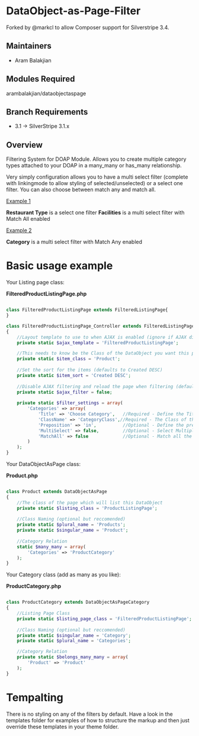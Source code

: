 DataObject-as-Page-Filter
=========================

Forked by @markcl to allow Composer support for Silverstripe 3.4.

## Maintainers

 * Aram Balakjian
  <aram at carboncrayon dot com>

## Modules Required

  arambalakjian/dataobjectaspage

## Branch Requirements

 * 3.1 -> SilverStripe 3.1.x

## Overview ##
Filtering System for DOAP Module. Allows you to create multiple category types attached to your DOAP in a many_many or has_many relationship.

Very simply configuration allows you to have a multi select filter (complete with linkingmode to allow styling of selected/unselected) or a select one filter. You can also choose between match any and match all.

[Example 1](http://www.mymuswell.com/places/restaurants-in-muswell-hill/) 

**Restaurant Type** is a select one filter
**Facilities** is a multi select filter with Match All enabled

[Example 2](http://www.mymuswell.com/articles/)

**Category** is a multi select filter with Match Any enabled

# Basic usage example

Your Listing page class:

**FilteredProductListingPage.php**
```php

class FilteredProductListingPage extends FilteredListingPage{
}

class FilteredProductListingPage_Controller extends FilteredListingPage_Controller
{
	//Layout template to use to when AJAX is enabled (ignore if AJAX disabled)
	private static $ajax_template = 'FilteredProductListingPage';

    //This needs to know be the Class of the DataObject you want this page to list
    private static $item_class = 'Product';
    
    //Set the sort for the items (defaults to Created DESC)
    private static $item_sort = 'Created DESC';
    
    //Disable AJAX filtering and reload the page when filtering (defaults to true)
    private static $ajax_filter = false;
	
	private static $filter_settings = array(
		'Categories' => array(
			'Title' => 'Choose Category',	//Required - Define the Title of the Filter
			'ClassName' => 'CategoryClass',//Required - The Class of the category you are filtering by (the one that extends DataObjectAsPageCategory)
			'Preposition' => 'in', 			//Optional - Define the preposition in the filter message, e.g. Products IN x or y category (Defaults to "in")
			'MultiSelect' => false, 		//Optional - Select Multiple options at once (default is true)
			'MatchAll' => false  			//Optional - Match all the multi selected items, i.e. select a Product which has category x AND y. Requires a Many_Many or Has_Many
		)
	);
}

```

Your DataObjectAsPage class:

**Product.php**
```php

class Product extends DataObjectAsPage 
{
    //The class of the page which will list this DataObject
    private static $listing_class = 'ProductListingPage';
    
    //Class Naming (optional but reccomended)
    private static $plural_name = 'Products';
    private static $singular_name = 'Product';
	
	//Category Relation
	static $many_many = array(
		'Categories' => 'ProductCategory'
	);	
}

```


Your Category class (add as many as you like):

**ProductCategory.php**
```php

class ProductCategory extends DataObjectAsPageCategory 
{
    //Listing Page Class
	private static $listing_page_class = 'FilteredProductListingPage';
	
	//Class Naming (optional but reccomended)
	private static $singular_name = 'Category';
	private static $plural_name = 'Categories';

    //Category Relation
	private static $belongs_many_many = array(
		'Product' => 'Product' 	
	);
}
```

# Tempalting
There is no styling on any of the filters by default. Have a look in the templates folder for examples of how to structure the markup and then just override these templates in your theme folder.